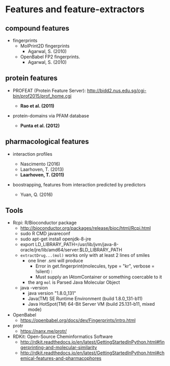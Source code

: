 # Features and feature-extractors

## compound features
* fingerprints
  * MolPrint2D fingerprints
    * Agarwal, S. (2010)
  * OpenBabel FP2 fingerprints.
    * Agarwal, S. (2010)

## protein features
* PROFEAT (Protein Feature Server): http://bidd2.nus.edu.sg/cgi-bin/prof2015/prof_home.cgi
  * **Rao et al. (2011)**

* protein-domains via PFAM database
  * **Punta et al. (2012)**

## pharmacological features
* interaction profiles
  * Nascimento (2016)
  * Laarhoven, T. (2013)
  * **Laarhoven, T. (2011)**

* boostrapping, features from interaction predicted by predictors
  * Yuan, Q. (2016)

## Tools
* Rcpi: R/Bioconductor package
  * http://bioconductor.org/packages/release/bioc/html/Rcpi.html
  * sudo R CMD javareconf
  * sudo apt-get install openjdk-8-jre
  * export LD_LIBRARY_PATH=/usr/lib/jvm/java-8-oracle/jre/lib/amd64/server:$LD_LIBRARY_PATH
  * `extractDrug...(mol)` works only with at least 2 lines of smiles
    * one liner .smi will produce
      * Error in get.fingerprint(molecules, type = "kr", verbose = !silent) :
      * Must supply an IAtomContainer or something coercable to it
    * the arg `mol` is Parsed Java Molecular Object
  * java -version
    * java version "1.8.0_131"
    * Java(TM) SE Runtime Environment (build 1.8.0_131-b11)
    * Java HotSpot(TM) 64-Bit Server VM (build 25.131-b11, mixed mode)
* OpenBabel
  * https://openbabel.org/docs/dev/Fingerprints/intro.html
* protr
  * https://nanx.me/protr/
* RDKit: Open-Source Cheminformatics Software
  * http://rdkit.readthedocs.io/en/latest/GettingStartedInPython.html#fingerprinting-and-molecular-similarity
  * http://rdkit.readthedocs.io/en/latest/GettingStartedInPython.html#chemical-features-and-pharmacophores
